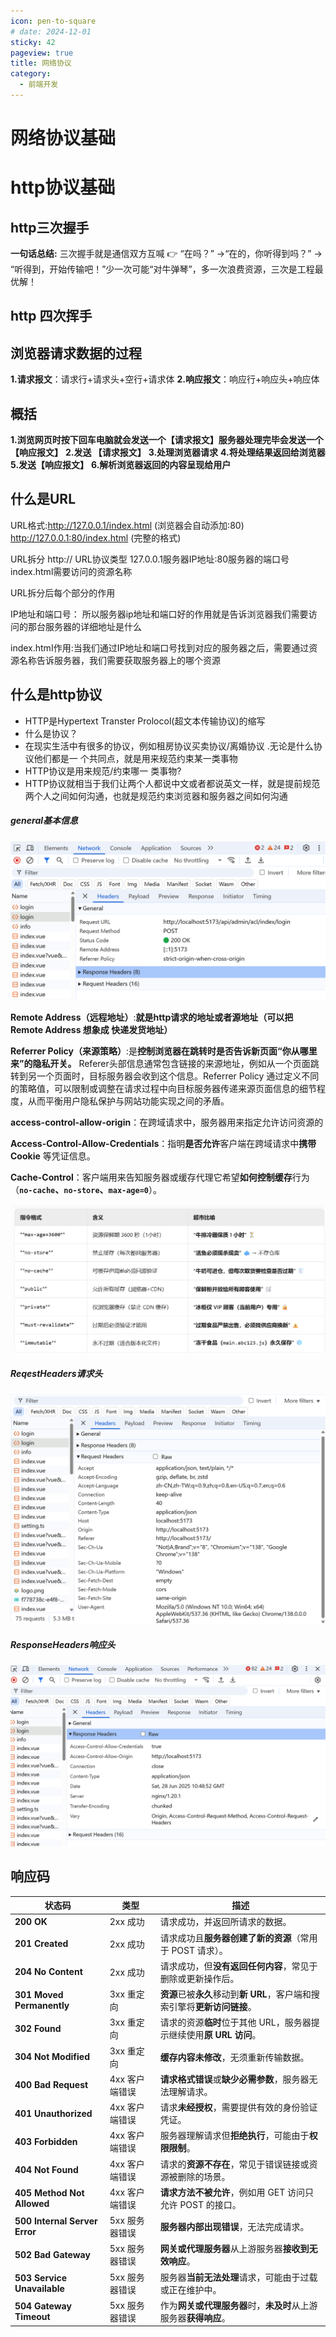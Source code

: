 ```yaml
---
icon: pen-to-square
# date: 2024-12-01
sticky: 42
pageview: true
title: 网络协议
category:
  - 前端开发
---
```


<!-- more -->
# 网络协议基础

<networkBasic></networkBasic>

# http协议基础

<httpBasic></httpBasic>

## http三次握手
<HttpConnection />

**一句话总结:​** 三次握手就是通信双方互喊 👉 ​​“在吗？”​​ → ​​“在的，你听得到吗？”​​ → ​​“听得到，开始传输吧！”​​
少一次可能“对牛弹琴”，多一次浪费资源，三次是工程最优解！
## http 四次挥手
<HttpClose />

## 浏览器请求数据的过程
**1.请求报文**：请求行+请求头+空行+请求体
**2.响应报文**：响应行+响应头+响应体

## 概括
**1.浏览网页时按下回车电脑就会发送一个【请求报文】服务器处理完毕会发送一个【响应报文】**
**2.发送 【请求报文】**
**3.处理浏览器请求**
**4.将处理结果返回给浏览器**
**5.发送【响应报文】**
**6.解析浏览器返回的内容呈现给用户**

## 什么是URL
URL格式:http://127.0.0.1/index.html (浏览器会自动添加:80) http://127.0.0.1:80/index.html (完整的格式)

URL拆分
http:// URL协议类型
127.0.0.1服务器IP地址:80服务器的端口号
index.html需要访问的资源名称

URL拆分后每个部分的作用

IP地址和端口号： 所以服务器ip地址和端口好的作用就是告诉浏览器我们需要访问的那台服务器的详细地址是什么

index.htmI作用:当我们通过IP地址和端口号找到对应的服务器之后，需要通过资源名称告诉服务器，我们需要获取服务器上的哪个资源

## 什么是http协议
<ul><li>HTTP是Hypertext Transter Prolocol(超文本传输协议)的缩写</li><li>什么是协议？</li><li>在现实生活中有很多的协议，例如租房协议买卖协议/离婚协议 .无论是什么协议他们都是一 个共同点，就是用来规范约束某一类事物</li><li>HTTP协议是用来规范/约束哪一 类事物?</li><li>HTTP协议就相当于我们让两个人都说中文或者都说英文一样，就是提前规范两个人之间如何沟通，也就是规范约束浏览器和服务器之间如何沟通</li></ul>

##### general基本信息

![ =600x300](../image/7.jpg)

**Remote Address（远程地址）**:**就是http请求的地址或者源地址（可以把 ​Remote Address​ 想象成 ​快递发货地址）**

**Referrer Policy（来源策略）**:是 **​控制浏览器在跳转时是否告诉新页面“你从哪里来”的隐私开关。** Referer头部信息通常包含链接的来源地址，例如从一个页面跳转到另一个页面时，目标服务器会收到这个信息。Referrer Policy 通过定义不同的策略值，可以限制或调整在请求过程中向目标服务器传递来源页面信息的细节程度，从而平衡用户隐私保护与网站功能实现之间的矛盾‌。

**access-control-allow-origin**：在跨域请求中，服务器用来指定允许访问资源的
<p><strong>Access-Control-Allow-Credentials</strong>：指明<strong>是否允许</strong>客户端在跨域请求中<strong>携带 Cookie</strong> 等凭证信息。</p>

<p><strong>Cache-Control</strong>：客户端用来告知服务器或缓存代理它希望<strong>如何控制缓存</strong>行为（<strong><code>no-cache</code>、<code>no-store</code>、<code>max-age=0</code></strong>）。</p>

![](../image/10.png)


##### ReqestHeaders请求头
![ =600x500](../image/8.jpg)
##### ResponseHeaders响应头
![ =600x300](../image/9.png)

<HttpFiled />

## 响应码
<table><thead><tr><th>状态码</th><th>类型</th><th>描述</th></tr></thead><tbody><tr><td><strong>200 OK</strong></td><td>2xx 成功</td><td>请求成功，并返回所请求的数据。</td></tr><tr><td><strong>201 Created</strong></td><td>2xx 成功</td><td>请求成功且<strong>服务器创建了新的资源</strong>（常用于 POST 请求）。</td></tr><tr><td><strong>204 No Content</strong></td><td>2xx 成功</td><td>请求成功，但<strong>没有返回任何内容</strong>，常见于删除或更新操作后。</td></tr><tr><td><strong>301 Moved Permanently</strong></td><td>3xx 重定向</td><td><strong>资源</strong>已被<strong>永久</strong>移动到<strong>新 URL</strong>，客户端和搜索引擎将<strong>更新访问链接</strong>。</td></tr><tr><td><strong>302 Found</strong></td><td>3xx 重定向</td><td>请求的资源<strong>临时</strong>位于其他 URL，服务器提示继续使用<strong>原 URL 访问</strong>。</td></tr><tr><td><strong>304 Not Modified</strong></td><td>3xx 重定向</td><td><strong>缓存内容未修改</strong>，无须重新传输数据。</td></tr><tr><td><strong>400 Bad Request</strong></td><td>4xx 客户端错误</td><td><strong>请求格式错误</strong>或<strong>缺少必需参数</strong>，服务器无法理解请求。</td></tr><tr><td><strong>401 Unauthorized</strong></td><td>4xx 客户端错误</td><td>请求<strong>未经授权</strong>，需要提供有效的身份验证凭证。</td></tr><tr><td><strong>403 Forbidden</strong></td><td>4xx 客户端错误</td><td>服务器理解请求但<strong>拒绝执行</strong>，可能由于<strong>权限限制</strong>。</td></tr><tr><td><strong>404 Not Found</strong></td><td>4xx 客户端错误</td><td>请求的<strong>资源不存在</strong>，常见于错误链接或资源被删除的场景。</td></tr><tr><td><strong>405 Method Not Allowed</strong></td><td>4xx 客户端错误</td><td><strong>请求方法不被允许</strong>，例如用 GET 访问只允许 POST 的接口。</td></tr><tr><td><strong>500 Internal Server Error</strong></td><td>5xx 服务器错误</td><td><strong>服务器内部出现错误</strong>，无法完成请求。</td></tr><tr><td><strong>502 Bad Gateway</strong></td><td>5xx 服务器错误</td><td><strong>网关或代理服务器</strong>从上游服务器<strong>接收到无效响应</strong>。</td></tr><tr><td><strong>503 Service Unavailable</strong></td><td>5xx 服务器错误</td><td>服务器<strong>当前无法处理</strong>请求，可能由于过载或正在维护中。</td></tr><tr><td><strong>504 Gateway Timeout</strong></td><td>5xx 服务器错误</td><td>作为<strong>网关或代理服务器</strong>时，<strong>未及时</strong>从上游服务器<strong>获得响应</strong>。</td></tr></tbody></table>






